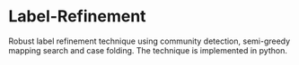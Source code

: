 # Label-Refinement
Robust label refinement technique using community detection, semi-greedy mapping search and case folding. The technique is implemented in python.
